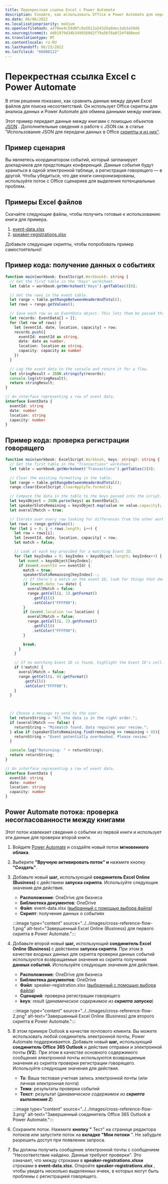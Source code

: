 ```yaml
---
title: Перекрестная ссылка Excel с Power Automate
description: Узнайте, как использовать Office и Power Automate для перекрестной ссылки и форматирования Excel файла.
ms.date: 06/06/2022
ms.localizationpriority: medium
ms.openlocfilehash: a470ee4c59d0fc0a5612a54326a0dec3ab3a59d6
ms.sourcegitcommit: dd01979d34b3499360d2f79a56f8a8f24f480eed
ms.translationtype: MT
ms.contentlocale: ru-RU
ms.lasthandoff: 06/15/2022
ms.locfileid: "66088122"
---
```

# <a name="cross-reference-excel-files-with-power-automate"></a>Перекрестная ссылка Excel с Power Automate

В этом решении показано, как сравнить данные между двумя Excel файлов для поиска несоответствий. Он использует Office скрипты для анализа данных и Power Automate для обмена данными между книгами.

Этот пример передает данные между книгами с помощью объектов [JSON](https://www.w3schools.com/whatis/whatis_json.asp) . Дополнительные сведения о работе с JSON см. в статье "Использование JSON для передачи данных в Office [скрипты и из них"](../../develop/use-json.md).

## <a name="example-scenario"></a>Пример сценария

Вы являетесь координатором событий, который запланирует докладчиков для предстоящих конференций. Данные события будут храниться в одной электронной таблице, а регистрация говорящего — в другой. Чтобы убедиться, что две книги синхронизированы, используйте поток с Office сценариев для выделения потенциальных проблем.

## <a name="sample-excel-files"></a>Примеры Excel файлов

Скачайте следующие файлы, чтобы получить готовые к использованию книги для примера.

1. <a href="event-data.xlsx">event-data.xlsx</a>
1. <a href="speaker-registrations.xlsx">speaker-registrations.xlsx</a>

Добавьте следующие скрипты, чтобы попробовать пример самостоятельно!

## <a name="sample-code-get-event-data"></a>Пример кода: получение данных о событиях

```TypeScript
function main(workbook: ExcelScript.Workbook): string {
  // Get the first table in the "Keys" worksheet.
  let table = workbook.getWorksheet('Keys').getTables()[0];

  // Get the rows in the event table.
  let range = table.getRangeBetweenHeaderAndTotal();
  let rows = range.getValues();

  // Save each row as an EventData object. This lets them be passed through Power Automate.
  let records: EventData[] = [];
  for (let row of rows) {
    let [eventId, date, location, capacity] = row;
    records.push({
      eventId: eventId as string,
      date: date as number,
      location: location as string,
      capacity: capacity as number
    })
  }

  // Log the event data to the console and return it for a flow.
  let stringResult = JSON.stringify(records);
  console.log(stringResult);
  return stringResult;
}

// An interface representing a row of event data.
interface EventData {
  eventId: string
  date: number
  location: string
  capacity: number
}
```

## <a name="sample-code-validate-speaker-registrations"></a>Пример кода: проверка регистрации говорящего

```TypeScript
function main(workbook: ExcelScript.Workbook, keys: string): string {
  // Get the first table in the "Transactions" worksheet.
  let table = workbook.getWorksheet('Transactions').getTables()[0];

  // Clear the existing formatting in the table.
  let range = table.getRangeBetweenHeaderAndTotal();
  range.clear(ExcelScript.ClearApplyTo.formats);

  // Compare the data in the table to the keys passed into the script.
  let keysObject = JSON.parse(keys) as EventData[];
  let speakerSlotsRemaining = keysObject.map(value => value.capacity);
  let overallMatch = true;

  // Iterate over every row looking for differences from the other worksheet.
  let rows = range.getValues();
  for (let i = 0; i < rows.length; i++) {
    let row = rows[i];
    let [eventId, date, location, capacity] = row;
    let match = false;

    // Look at each key provided for a matching Event ID.
    for (let keyIndex = 0; keyIndex < keysObject.length; keyIndex++) {
      let event = keysObject[keyIndex];
      if (event.eventId === eventId) {
        match = true;
        speakerSlotsRemaining[keyIndex]--;
        // If there's a match on the event ID, look for things that don't match and highlight them.
        if (event.date !== date) {
          overallMatch = false;
          range.getCell(i, 1).getFormat()
            .getFill()
            .setColor("FFFF00");
        }
        if (event.location !== location) {
          overallMatch = false;
          range.getCell(i, 2).getFormat()
            .getFill()
            .setColor("FFFF00");
        }

        break;
      }
    }

    // If no matching Event ID is found, highlight the Event ID's cell.
    if (!match) {
      overallMatch = false;
      range.getCell(i, 0).getFormat()
        .getFill()
        .setColor("FFFF00");
    }
  }

  

  // Choose a message to send to the user.
  let returnString = "All the data is in the right order.";
  if (overallMatch === false) {
    returnString = "Mismatch found. Data requires your review.";
  } else if (speakerSlotsRemaining.find(remaining => remaining < 0)){
    returnString = "Event potentially overbooked. Please review."
  }

  console.log("Returning: " + returnString);
  return returnString;
}

// An interface representing a row of event data.
interface EventData {
  eventId: string
  date: number
  location: string
  capacity: number
}
```

## <a name="power-automate-flow-check-for-inconsistencies-across-the-workbooks"></a>Power Automate потока: проверка несогласованности между книгами

Этот поток извлекает сведения о событии из первой книги и использует эти данные для проверки второй книги.

1. Войдите [Power Automate](https://flow.microsoft.com) и создайте новый поток **мгновенного облака**.
1. Выберите **"Вручную активировать поток" и** нажмите кнопку **"Создать"**.
1. Добавьте новый **шаг,** использующий **соединитель Excel Online (Business)** с действием **запуска скрипта**. Используйте следующие значения для действия.
    * **Расположение**: OneDrive для бизнеса
    * **Библиотека документов**: OneDrive
    * **Файл**: event-data.xlsx ([выбранный с помощью выбора файла](../../testing/power-automate-troubleshooting.md#select-workbooks-with-the-file-browser-control))
    * **Скрипт**: получение данных о событиях

    :::image type="content" source="../../images/cross-reference-flow-1.png" alt-text="Завершенный Excel Online (Business) для первого скрипта в Power Automate.":::

1. Добавьте второй новый **шаг,** использующий **соединитель Excel Online (Business)** с действием **запуска скрипта**. При этом в качестве входных данных для скрипта проверки данных событий используются возвращаемые значения из скрипта получения **данных событий.**  Используйте следующие значения для действия.
    * **Расположение**: OneDrive для бизнеса
    * **Библиотека документов**: OneDrive
    * **Файл**: speaker-registration.xlsx ([выбранный с помощью выбора файла](../../testing/power-automate-troubleshooting.md#select-workbooks-with-the-file-browser-control))
    * **Сценарий**: проверка регистрации говорящего
    * **keys**: result (_динамическое содержимое из **скрипта запуска**_)

    :::image type="content" source="../../images/cross-reference-flow-2.png" alt-text="Завершенный Excel Online (Business) для второго скрипта в Power Automate.":::
1. В этом примере Outlook в качестве почтового клиента. Вы можете использовать любой соединитель электронной почты, Power Automate поддерживается. Добавьте новый **шаг,** использующий **соединитель Office 365 Outlook** и действие отправки и электронной почты **(V2**). При этом в качестве основного содержимого сообщения электронной почты используются возвращаемые значения из скрипта проверки регистрации говорящего. Используйте следующие значения для действия.
    * **To**: Ваша тестовая учетная запись электронной почты (или личная электронная почта)
    * **Тема**: результаты проверки событий
    * **Текст**: результат (_динамическое содержимое из **скрипта выполнения 2**_)

    :::image type="content" source="../../images/cross-reference-flow-3.png" alt-text="Завершенный соединитель Office 365 Outlook в Power Automate.":::
1. Сохраните поток. Нажмите **кнопку "** Тест" на странице редактора потоков или запустите поток на **вкладке "Мои потоки** ". Не забудьте разрешить доступ при появлении запроса.
1. Вы должны получить сообщение электронной почты с сообщением "Несоответствие найдено. Данные требуют проверки". Это означает, что между строками в **speaker-registrations.xlsxи** строками в **event-data.xlsx.** Откройте **speaker-registrations.xlsx** , чтобы увидеть несколько выделенных ячеек, в которых могут быть проблемы с регистрацией говорящего.
